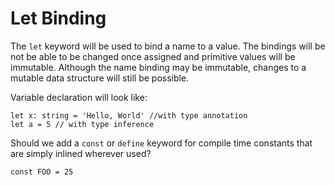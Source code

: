 # Let Binding

The `let` keyword will be used to bind a name to a value.
The bindings will be not be able to be changed once assigned and primitive values will be immutable.
Although the name binding may be immutable, changes to a mutable data structure will still be possible.

Variable declaration will look like:
```text
let x: string = 'Hello, World' //with type annotation
let a = 5 // with type inference
```

Should we add a `const` or `define` keyword for compile time constants that are simply inlined wherever used?
```
const FOO = 25
```
